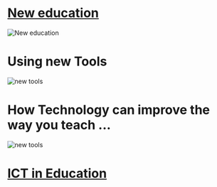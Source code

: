 
# [New education](http://www.envisioning.io/education/)

![New education](http://static1.squarespace.com/static/53bbcfe8e4b0db0fef85fcc6/t/53bc0096e4b005a96162989a/1404829860783/envisioning_the_future_of_education.png?format=1500w)

# Using new Tools

![new tools](http://www.mind-mapping.co.uk/wp-content/plugins/download-manager/cache/ICT_glow_Learning_Styles_JAMES_BIRNEY-2000x0.jpg)

# How Technology can improve the way you teach ...

![new tools](https://s-media-cache-ak0.pinimg.com/originals/78/8b/a3/788ba3623ffa94a0e47a10e6ab00b923.jpg)

# [ICT in Education](http://www.slideshare.net/manaseducation/ict-in-education-41611729)
